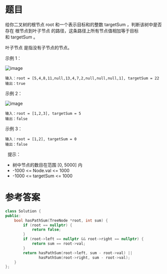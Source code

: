 # 题目
给你二叉树的根节点 root 和一个表示目标和的整数 targetSum ，判断该树中是否存在 根节点到叶子节点 的路径，这条路径上所有节点值相加等于目标和 targetSum 。

叶子节点 是指没有子节点的节点。

示例 1：

![image](https://user-images.githubusercontent.com/59190045/125150800-226e2880-e175-11eb-998c-0e6a76502046.png)

    输入：root = [5,4,8,11,null,13,4,7,2,null,null,null,1], targetSum = 22
    输出：true
示例 2：

![image](https://user-images.githubusercontent.com/59190045/125150808-27cb7300-e175-11eb-94dd-962f081ff1d2.png)

    输入：root = [1,2,3], targetSum = 5
    输出：false
示例 3：

    输入：root = [1,2], targetSum = 0
    输出：false
 
提示：

* 树中节点的数目在范围 [0, 5000] 内
* -1000 <= Node.val <= 1000
* -1000 <= targetSum <= 1000

# 参考答案
```c++
class Solution {
public:
    bool hasPathSum(TreeNode *root, int sum) {
        if (root == nullptr) {
            return false;
        }
        if (root->left == nullptr && root->right == nullptr) {
            return sum == root->val;
        }
        return hasPathSum(root->left, sum - root->val) ||
               hasPathSum(root->right, sum - root->val);
    }
};
